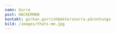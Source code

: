 ```yaml
---
namn: Gurra
post: HACKERMAN
kontakt: gurkan.gurrish@aktersnurra.pärontunga
bild: /images/thats-me.jpg
---
```


